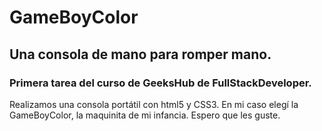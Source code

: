 # GameBoyColor
<h2>Una consola de mano para romper mano.</h2>
<h3>Primera tarea del curso de GeeksHub de FullStackDeveloper.</h3>
<p>Realizamos una consola portátil con html5 y CSS3. En mi caso elegí la GameBoyColor, la maquinita de mi infancia. Espero que les guste.</p>
